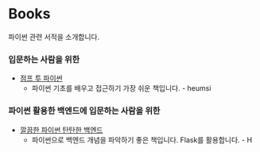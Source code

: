 # Books

파이썬 관련 서적을 소개합니다.

### 입문하는 사람을 위한

- [점프 투 파이썬](https://wikidocs.net/book/1)
  - 파이썬 기초를 배우고 접근하기 가장 쉬운 책입니다. - heumsi

### 파이썬 활용한 백엔드에 입문하는 사람을 위한
- [깔끔한 파이썬 탄탄한 백엔드](https://www.aladin.co.kr/shop/wproduct.aspx?ItemId=178520590)
  - 파이썬으로 백엔드 개념을 파악하기 좋은 책입니다. Flask를 활용합니다. - H

